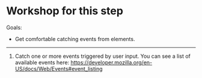 # Workshop for this step

Goals:

* Get comfortable catching events from elements.

-----

1. Catch one or more events triggered by user input. You can see a list
   of available events here:
   https://developer.mozilla.org/en-US/docs/Web/Events#event_listing
